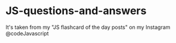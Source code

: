 # JS-questions-and-answers

It's taken from my "JS flashcard of the day posts" on my Instagram @codeJavascript
